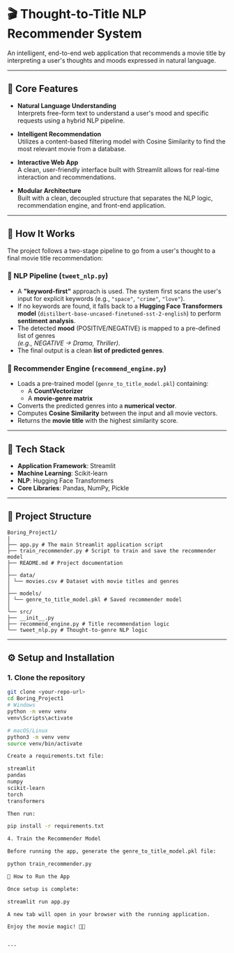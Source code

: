 # 🎬 Thought-to-Title NLP Recommender System

An intelligent, end-to-end web application that recommends a movie title by interpreting a user's thoughts and moods expressed in natural language.

---

## 🚀 Core Features

- **Natural Language Understanding**  
  Interprets free-form text to understand a user's mood and specific requests using a hybrid NLP pipeline.

- **Intelligent Recommendation**  
  Utilizes a content-based filtering model with Cosine Similarity to find the most relevant movie from a database.

- **Interactive Web App**  
  A clean, user-friendly interface built with Streamlit allows for real-time interaction and recommendations.

- **Modular Architecture**  
  Built with a clean, decoupled structure that separates the NLP logic, recommendation engine, and front-end application.

---

## 🧠 How It Works

The project follows a two-stage pipeline to go from a user's thought to a final movie title recommendation:


### 📘 NLP Pipeline (`tweet_nlp.py`)

- A **"keyword-first"** approach is used. The system first scans the user's input for explicit keywords (e.g., `"space"`, `"crime"`, `"love"`).
- If no keywords are found, it falls back to a **Hugging Face Transformers model** (`distilbert-base-uncased-finetuned-sst-2-english`) to perform **sentiment analysis**.
- The detected **mood** (POSITIVE/NEGATIVE) is mapped to a pre-defined list of genres  
  _(e.g., NEGATIVE → Drama, Thriller)_.
- The final output is a clean **list of predicted genres**.

### 🎯 Recommender Engine (`recommend_engine.py`)

- Loads a pre-trained model (`genre_to_title_model.pkl`) containing:
  - A **CountVectorizer**
  - A **movie-genre matrix**
- Converts the predicted genres into a **numerical vector**.
- Computes **Cosine Similarity** between the input and all movie vectors.
- Returns the **movie title** with the highest similarity score.

---

## 🧰 Tech Stack

- **Application Framework**: Streamlit  
- **Machine Learning**: Scikit-learn  
- **NLP**: Hugging Face Transformers  
- **Core Libraries**: Pandas, NumPy, Pickle  

---

## 📁 Project Structure
```
Boring_Project1/
|
├── app.py # The main Streamlit application script
├── train_recommender.py # Script to train and save the recommender model
├── README.md # Project documentation
│
├── data/
│ └── movies.csv # Dataset with movie titles and genres
│
├── models/
│ └── genre_to_title_model.pkl # Saved recommender model
│
└── src/
├── __init__.py
├── recommend_engine.py # Title recommendation logic
└── tweet_nlp.py # Thought-to-genre NLP logic
```
---

## ⚙️ Setup and Installation

### 1. Clone the repository

```bash
git clone <your-repo-url>
cd Boring_Project1
# Windows
python -m venv venv
venv\Scripts\activate

# macOS/Linux
python3 -m venv venv
source venv/bin/activate

Create a requirements.txt file:

streamlit
pandas
numpy
scikit-learn
torch
transformers

Then run:

pip install -r requirements.txt

4. Train the Recommender Model

Before running the app, generate the genre_to_title_model.pkl file:

python train_recommender.py

🚀 How to Run the App

Once setup is complete:

streamlit run app.py

A new tab will open in your browser with the running application.

Enjoy the movie magic! 🎥✨


---
